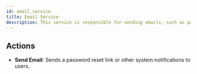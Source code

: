 ```yaml
---
id: email_service
title: Email Service
description: This service is responsible for sending emails, such as password reset links and notifications.
---
```


## Actions

- **Send Email**: Sends a password reset link or other system notifications to users.
